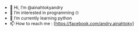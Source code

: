 - 👋 Hi, I’m @ainahtokyandry
- 👀 I’m interested in programming 🙄
- 🌱 I’m currently learning python
- 📫 How to reach me : [https://facebook.com/andry.ainahtoky]

